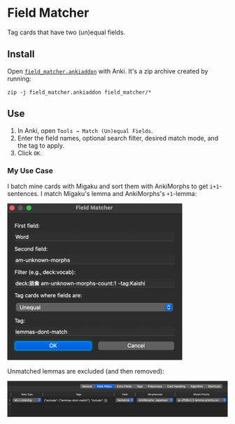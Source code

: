 # Field Matcher

Tag cards that have two (un)equal fields.

## Install

Open [`field_matcher.ankiaddon`](field_matcher.ankiaddon) with Anki.
It's a zip archive created by running:

    zip -j field_matcher.ankiaddon field_matcher/*

## Use

1. In Anki, open `Tools → Match (Un)equal Fields`.
2. Enter the field names, optional search filter, desired match mode, and the tag to apply.
3. Click `OK`.

### My Use Case

I batch mine cards with Migaku and sort them with AnkiMorphs to get `i+1`-sentences.
I match Migaku's lemma and AnkiMorphs's `+1`-lemma:

   <img src='media/fm_settings.png' width='400'>

Unmatched lemmas are excluded (and then removed):

   <img src='media/am_settings.png' width='800'>
